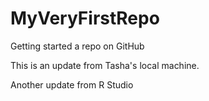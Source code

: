 # MyVeryFirstRepo
Getting started a repo on GitHub

This is an update from Tasha's local machine. 

Another update from R Studio 